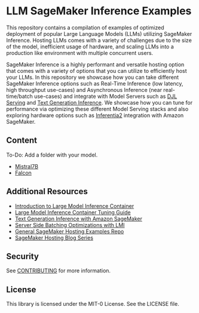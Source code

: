 # LLM SageMaker Inference Examples
This repository contains a compilation of examples of optimized deployment of popular Large Language Models (LLMs) utilizing SageMaker Inference. Hosting LLMs comes with a variety of challenges due to the size of the model, inefficient usage of hardware, and scaling LLMs into a production like environment with multiple concurrent users.

SageMaker Inference is a highly performant and versatile hosting option that comes with a variety of options that you can utilize to efficiently host your LLMs. In this repository we showcase how you can take different SageMaker Inference options such as Real-Time Inference (low latency, high throughput use-cases) and Asynchronous Inference (near real-time/batch use-cases) and integrate with Model Servers such as [DJL Serving](https://github.com/deepjavalibrary/djl-serving) and [Text Generation Inference](https://github.com/huggingface/text-generation-inference). We showcase how you can tune for performance via optimizing these different Model Serving stacks and also exploring hardware options such as [Inferentia2](https://aws.amazon.com/blogs/machine-learning/achieve-high-performance-with-lowest-cost-for-generative-ai-inference-using-aws-inferentia2-and-aws-trainium-on-amazon-sagemaker/) integration with Amazon SageMaker.

## Content
To-Do: Add a folder with your model.

- [Mistral7B](https://github.com/aws-samples/sagemaker-genai-hosting-examples/tree/main/Mistral)
- [Falcon](https://github.com/aws-samples/sagemaker-genai-hosting-examples/tree/main/Falcon)

## Additional Resources

- [Introduction to Large Model Inference Container](https://aws.amazon.com/blogs/machine-learning/boost-inference-performance-for-llms-with-new-amazon-sagemaker-containers/)
- [Large Model Inference Container Tuning Guide](https://docs.djl.ai/docs/serving/serving/docs/lmi/tuning_guides/deepspeed_tuning_guide.html)
- [Text Generation Inference with Amazon SageMaker](https://aws.amazon.com/blogs/machine-learning/announcing-the-launch-of-new-hugging-face-llm-inference-containers-on-amazon-sagemaker/)
- [Server Side Batching Optimizations with LMI](https://aws.amazon.com/blogs/machine-learning/improve-throughput-performance-of-llama-2-models-using-amazon-sagemaker/)
- [General SageMaker Hosting Examples Repo](https://github.com/aws-samples/sagemaker-hosting)
- [SageMaker Hosting Blog Series](https://aws.amazon.com/blogs/machine-learning/model-hosting-patterns-in-amazon-sagemaker-part-1-common-design-patterns-for-building-ml-applications-on-amazon-sagemaker/)

## Security

See [CONTRIBUTING](CONTRIBUTING.md#security-issue-notifications) for more information.

## License

This library is licensed under the MIT-0 License. See the LICENSE file.

